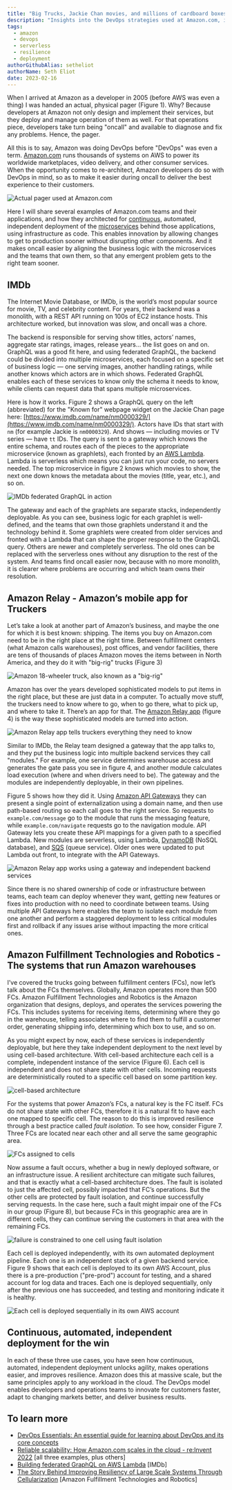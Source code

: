 ```yaml
---
title: "Big Trucks, Jackie Chan movies, and millions of cardboard boxes: How Amazon Does DevOps in Real Life"
description: "Insights into the DevOps strategies used at Amazon.com, illustrated with actual architectures from systems like IMDb, warehouse management, and transportation."
tags:
  - amazon
  - devops
  - serverless
  - resilience
  - deployment
authorGithubAlias: setheliot
authorName: Seth Eliot
date: 2023-02-16
---
```


When I arrived at Amazon as a developer in 2005 (before AWS was even a thing) I was handed an actual, physical pager (Figure 1). Why? Because developers at Amazon not only design and implement their services, but they deploy and manage operation of them as well. For that operations piece, developers take turn being "oncall" and available to diagnose and fix any problems. Hence, the pager.

All this is to say, Amazon was doing DevOps before "DevOps" was even a term. [Amazon.com](http://amazon.com/) runs thousands of systems on AWS to power its worldwide marketplaces, video delivery, and other consumer services.  When the opportunity comes to re-architect, Amazon developers do so with DevOps in mind, so as to make it easier during oncall to deliver the best experience to their customers.

![Actual pager used at Amazon.com](images/figure01.png "Figure 1. Not mine, but an actual pager used at Amazon.com.")

Here I will share several examples of Amazon.com teams and their applications, and how they architected for [continuous](https://aws.amazon.com/devops/continuous-delivery?sc_channel=el&sc_campaign=devopswave&sc_geo=mult&sc_country=mult&sc_outcome=acq&sc_content=how-amazon-does-devops-in-real-life), automated, independent deployment of the [microservices](https://aws.amazon.com/devops/what-is-devops?sc_channel=el&sc_campaign=devopswave&sc_geo=mult&sc_country=mult&sc_outcome=acq&sc_content=how-amazon-does-devops-in-real-life#microservices) behind those applications, using infrastructure as code. This enables innovation by allowing changes to get to production sooner without disrupting other components. And it makes oncall easier by aligning the business logic with the microservices and the teams that own them, so that any emergent problem gets to the right team sooner.

## IMDb

The Internet Movie Database, or IMDb, is the world’s most popular source for movie, TV, and celebrity content. For years, their backend was a monolith, with a REST API running on 100s of EC2 instance hosts. This architecture worked, but innovation was slow, and oncall was a chore.

The backend is responsible for serving show titles, actors’ names, aggregate star ratings, images, release years... the list goes on and on. GraphQL was a good fit here, and using federated GraphQL, the backend could be divided into multiple microservices, each focused on a specific set of business logic — one serving images, another handling ratings, while another knows which actors are in which shows. Federated GraphQL enables each of these services to know only the schema it needs to know, while clients can request data that spans multiple microservices.

Here is how it works. Figure 2 shows a GraphQL query on the left (abbreviated) for the "Known for" webpage widget on the Jackie Chan page here: [https://www.imdb.com/name/nm0000329/](https://www.imdb.com/name/nm0000329/). Actors have IDs that start with `nm` (for example Jackie is `nm0000329`). And shows — including movies or TV series — have `tt` IDs. The query is sent to a gateway which knows the entire schema, and routes each of the pieces to the appropriate microservice (known as graphlets), each fronted by an [AWS Lambda](https://docs.aws.amazon.com/lambda/latest/dg/welcome.html?sc_channel=el&sc_campaign=devopswave&sc_geo=mult&sc_country=mult&sc_outcome=acq&sc_content=how-amazon-does-devops-in-real-life). Lambda is serverless which means you can just run your code, no servers needed.  The top microservice in figure 2 knows which movies to show, the next one down knows the metadata about the movies (title, year, etc.), and so on.

![IMDb federated GraphQL in action](images/figure02.png "Figure 2. IMDb federated GraphQL in action.")

The gateway and each of the graphlets are separate stacks, independently deployable. As you can see, business logic for each graphlet is well-defined, and the teams that own those graphlets understand it and the technology behind it. Some graphlets were created from older services and fronted with a Lambda that can shape the proper response to the GraphQL query. Others are newer and completely serverless. The old ones can be replaced with the serverless ones without any disruption to the rest of the system. And teams find oncall easier now, because with no more monolith, it is clearer where problems are occurring and which team owns their resolution.

## Amazon Relay - Amazon’s mobile app for Truckers

Let’s take a look at another part of Amazon’s business, and maybe the one for which it is best known: shipping. The items you buy on Amazon.com need to be in the right place at the right time. Between fulfillment centers (what Amazon calls warehouses), post offices, and vendor facilities, there are tens of thousands of places Amazon moves the items between in North America, and they do it with "big-rig" trucks (Figure 3)

![Amazon 18-wheeler truck, also known as a "big-rig"](images/figure03.png "Figure 3. An Amazon 18-wheeler truck, also known as a \"big-rig\".")

Amazon has over the years developed sophisticated models to put items in the right place, but these are just data in a computer. To actually move stuff, the truckers need to know where to go, when to go there, what to pick up, and where to take it. There’s an app for that. The [Amazon Relay app](https://relay.amazon.com/) (figure 4) is the way these sophisticated models are turned into action.

![Amazon Relay app tells truckers everything they need to know](images/figure04.png "Figure 4. The Amazon Relay app tells truckers everything they need to know")

Similar to IMDb, the Relay team designed a gateway that the app talks to, and they put the business logic into multiple backend services they call "modules." For example, one service determines warehouse access and generates the gate pass you see in figure 4, and another module calculates load execution (where and when drivers need to be). The gateway and the modules are independently deployable, in their own pipelines.

Figure 5 shows how they did it.  Using [Amazon API Gateways](https://docs.aws.amazon.com/apigateway/latest/developerguide/welcome.html?sc_channel=el&sc_campaign=devopswave&sc_geo=mult&sc_country=mult&sc_outcome=acq&sc_content=how-amazon-does-devops-in-real-life) they can present a single point of externalization using a domain name, and then use path-based routing so each call goes to the right service. So requests to  `example.com/message` go to the module that runs the messaging feature, while `example.com/navigate` requests go to the navigation module. API Gateway lets you create these API mappings for a given path to a specified Lambda. New modules are serverless, using Lambda, [DynamoDB](https://docs.aws.amazon.com/amazondynamodb/latest/developerguide/Introduction.html?sc_channel=el&sc_campaign=devopswave&sc_geo=mult&sc_country=mult&sc_outcome=acq&sc_content=how-amazon-does-devops-in-real-life) (NoSQL database), and [SQS](https://docs.aws.amazon.com/AWSSimpleQueueService/latest/SQSDeveloperGuide/welcome.html?sc_channel=el&sc_campaign=devopswave&sc_geo=mult&sc_country=mult&sc_outcome=acq&sc_content=how-amazon-does-devops-in-real-life) (queue service). Older ones were updated to put Lambda out front, to integrate with the API Gateways.

![Amazon Relay app works using a gateway and independent backend services ](images/figure05.png "Figure 5. Amazon Relay app works using a gateway and independent backend services called \"modules\".")

Since there is no shared ownership of code or infrastructure between teams, each team can deploy whenever they want, getting new features or fixes into production with no need to coordinate between teams. Using multiple API Gateways here enables the team to isolate each module from one another and perform a staggered deployment to less critical modules first and rollback if any issues arise without impacting the more critical ones.

## Amazon Fulfillment Technologies and Robotics - The systems that run Amazon warehouses

I’ve covered the trucks going between fulfillment centers (FCs), now let’s talk about the FCs themselves. Globally, Amazon operates more than 500 FCs. Amazon Fulfillment Technologies and Robotics is the Amazon organization that designs, deploys, and operates the services powering the FCs. This includes systems for receiving items, determining where they go in the warehouse, telling associates where to find them to fulfill a customer order, generating shipping info, determining which box to use, and so on.

As you might expect by now, each of these services is independently deployable, but here they take independent deployment to the next level by using cell-based architecture. With cell-based architecture each cell is a complete, independent instance of the service (Figure 6). Each cell is independent and does not share state with other cells. Incoming requests are deterministically routed to a specific cell based on some partition key.

![cell-based architecture](images/figure06.png "Figure 6. With cell-based architecture, each cell is a complete, independent instance of the service, is independent and does not share state with other cells.")

For the systems that power Amazon’s FCs, a natural key is the FC itself. FCs do not share state with other FCs, therefore it is a natural fit to have each one mapped to specific cell. The reason to do this is improved resilience through a best practice called *fault isolation*. To see how, consider Figure 7. Three FCs are located near each other and all serve the same geographic area.

![FCs assigned to cells](images/figure07.png "Figure 7. Fulfillment Technologies and Robotics assigns FCs to cells such that each geographic region is serviced by FCs distributed across different cells.")

Now assume a fault occurs, whether a bug in newly deployed software, or an infrastructure issue. A resilient architecture can mitigate such failures, and that is exactly what a cell-based architecture does. The fault is isolated to just the affected cell, possibly impacted that FC’s operations. But the other cells are protected by fault isolation, and continue successfully serving requests. In the case here, such a fault might impair one of the FCs in our group (Figure 8), but because FCs in this geographic area are in different cells, they can continue serving the customers in that area with the remaining FCs.

![failure is constrained to one cell using fault isolation](images/figure08.png "Figure 8. A fault occurs, but failure is constrained to one cell using fault isolation, and the other cells keep operating.")

Each cell is deployed independently, with its own automated deployment pipeline. Each one is an independent stack of a given backend service. Figure 9 shows that each cell is deployed to its own AWS Account, plus there is a pre-production ("pre-prod") account for testing, and a shared account for log data and traces. Each one is deployed sequentially, only after the previous one has succeeded, and testing and monitoring indicate it is healthy.

![Each cell is deployed sequentially in its own AWS account](images/figure09.png "Figure 9. Each cell is deployed sequentially in its own AWS account.")

## Continuous, automated, independent deployment for the win

In each of these three use cases, you have seen how continuous, automated, independent deployment unlocks agility, makes operations easier, and improves resilience. Amazon does this at massive scale, but the same principles apply to any workload in the cloud.  The DevOps model enables developers and operations teams to innovate for customers faster, adapt to changing markets better, and deliver business results.

## To learn more

* [DevOps Essentials: An essential guide for learning about DevOps and its core concepts](https://www.buildon.aws/concepts/devops-essentials/)
* [Reliable scalability: How Amazon.com scales in the cloud - re:Invent 2022](https://bit.ly/reliable2022) [all three examples, plus others]
* [Building federated GraphQL on AWS Lambda](https://aws.amazon.com/blogs/compute/building-federated-graphql-on-aws-lambda?sc_channel=el&sc_campaign=devopswave&sc_geo=mult&sc_country=mult&sc_outcome=acq&sc_content=how-amazon-does-devops-in-real-life) [IMDb]
* [The Story Behind Improving Resiliency of Large Scale Systems Through Cellularization](https://www.youtube.com/watch?v=ebLJMA1q3Go) [Amazon Fulfillment Technologies and Robotics]
